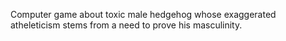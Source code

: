 Computer game about toxic male hedgehog whose exaggerated atheleticism stems from a need to prove his masculinity.
